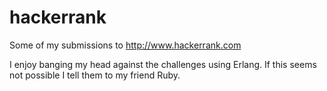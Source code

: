 # hackerrank
Some of my submissions to http://www.hackerrank.com

I enjoy banging my head against the challenges using Erlang.
If this seems not possible I tell them to my friend Ruby.
